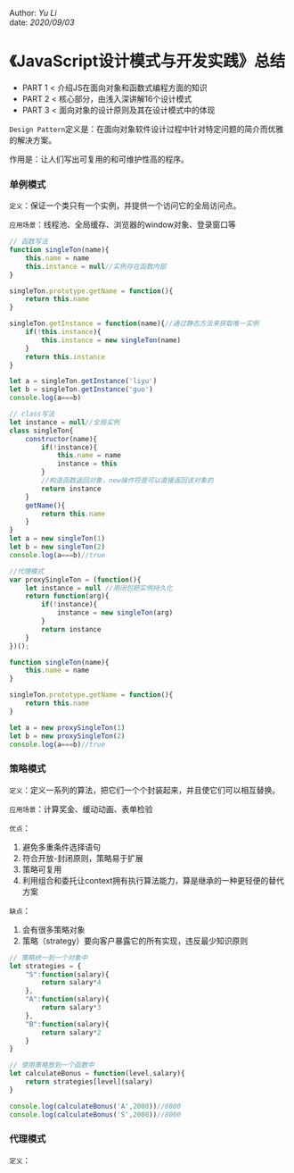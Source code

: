 Author: _Yu Li_  
date: _2020/09/03_

# 《JavaScript设计模式与开发实践》总结

- PART 1 < 介绍JS在面向对象和函数式编程方面的知识
- PART 2 < 核心部分，由浅入深讲解16个设计模式
- PART 3 < 面向对象的设计原则及其在设计模式中的体现

`Design Pattern`定义是：在面向对象软件设计过程中针对特定问题的简介而优雅的解决方案。

作用是：让人们写出可复用的和可维护性高的程序。

### 单例模式

`定义`：保证一个类只有一个实例，并提供一个访问它的全局访问点。

`应用场景`：线程池、全局缓存、浏览器的window对象、登录窗口等

```javascript
// 函数写法
function singleTon(name){
	this.name = name
	this.instance = null//实例存在函数内部
}

singleTon.prototype.getName = function(){
	return this.name
}

singleTon.getInstance = function(name){//通过静态方法来获取唯一实例
	if(!this.instance){
		this.instance = new singleTon(name)
	}
	return this.instance
}

let a = singleTon.getInstance('liyu')
let b = singleTon.getInstance('guo')
console.log(a===b)

// class写法
let instance = null//全局实例
class singleTon{
	constructor(name){
		if(!instance){
			this.name = name
			instance = this
		}
		//构造函数返回对象，new操作符是可以直接返回该对象的
		return instance
	}
	getName(){
		return this.name
	}
}
let a = new singleTon(1)
let b = new singleTon(2)
console.log(a===b)//true

//代理模式
var proxySingleTon = (function(){
	let instance = null //用闭包把实例持久化
	return function(arg){
		if(!instance){
			instance = new singleTon(arg)
		}
		return instance
	}
})();

function singleTon(name){
	this.name = name
}

singleTon.prototype.getName = function(){
	return this.name
}

let a = new proxySingleTon(1)
let b = new proxySingleTon(2)
console.log(a===b)//true
```

### 策略模式

`定义`：定义一系列的算法，把它们一个个封装起来，并且使它们可以相互替换。

`应用场景`：计算奖金、缓动动画、表单检验

`优点`：

1. 避免多重条件选择语句
2. 符合开放-封闭原则，策略易于扩展
3. 策略可复用
4. 利用组合和委托让context拥有执行算法能力，算是继承的一种更轻便的替代方案

`缺点`：

1. 会有很多策略对象
2. 策略（strategy）要向客户暴露它的所有实现，违反最少知识原则

```javascript
// 策略统一到一个对象中
let strategies = {
	"S":function(salary){
		return salary*4
	},
	"A":function(salary){
		return salary*3
	},
	"B":function(salary){
		return salary*2
	}
}

// 使用策略放到一个函数中
let calculateBonus = function(level,salary){
	return strategies[level](salary)
}

console.log(calculateBonus('A',2000))//6000
console.log(calculateBonus('S',2000))//8000
```

### 代理模式

`定义`：